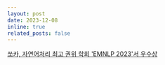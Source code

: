 ```yaml
---
layout: post
date: 2023-12-08
inline: true
related_posts: false
---
```


[쏘카, 자연어처리 최고 권위 학회 'EMNLP 2023'서 우수상](https://www.news1.kr/articles/5256023)
